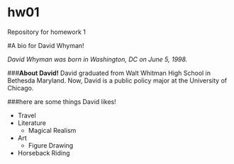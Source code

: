 # hw01
Repository for homework 1
 
#A bio for David Whyman!
 
*David Whyman was born in Washington, DC on June 5, 1998.*

###**About David!**
David graduated from Walt Whitman High School in Bethesda Maryland. Now, David is a public policy major at the University of Chicago.

###here are some things David likes!
* Travel
* Literature
  * Magical Realism
* Art
   * Figure Drawing
* Horseback Riding



 
 
 
 




